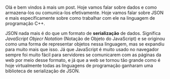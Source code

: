 Olá e bem vindos à mais um post. Hoje vamos falar sobre dados e como
armazena-los ou comunica-los efetivamente. Hoje vamos falar sobre JSON e
mais especificamente sobre como trabalhar com ele na linguagem de
programação C++.

JSON nada mais é do que um formato de **serialização** de dados. Significa
*JavaScript Objecr Notation* (Notação de Objeto do JavaScript) e se
originou como uma forma de representar objetos nessa linguagem, mas se
expandiu para muito mais que isso. Já que JavaScript é muito usado no
navegador sempre foi muito fácil para servidores se comunicarem com as
páginas da web por meio desse formato, e já que a web se tornou tão grande
como é hoje virtualmente todas as linguagens de programação ganharam uma
biblioteca de serialização de JSON.


